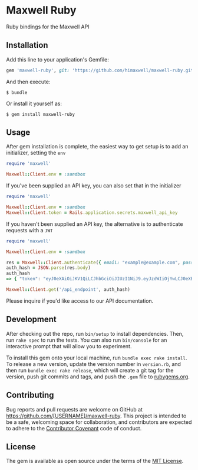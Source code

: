# Maxwell Ruby

Ruby bindings for the Maxwell API

## Installation

Add this line to your application's Gemfile:

```ruby
gem 'maxwell-ruby', git: 'https://github.com/himaxwell/maxwell-ruby.git'
```

And then execute:

    $ bundle

Or install it yourself as:

    $ gem install maxwell-ruby

## Usage

After gem installation is complete, the easiest way to get setup is to add an initializer, setting the `env`

```ruby
require 'maxwell'

Maxwell::Client.env = :sandbox
```

If you've been supplied an API key, you can also set that in the initializer

```ruby
require 'maxwell'

Maxwell::Client.env = :sandbox
Maxwell::Client.token = Rails.application.secrets.maxwell_api_key
```

If you haven't been supplied an API key, the alternative is to authenticate requests with a `JWT`

```ruby
require 'maxwell'

Maxwell::Client.env = :sandbox

res = Maxwell::Client.authenticate({ email: "example@example.com", password: 'password' })
auth_hash = JSON.parse(res.body)
auth_hash
=> { "token": "eyJ0eXAiOiJKV1QiLCJhbGciOiJIUzI1NiJ9.eyJzdWIiOjYwLCJ0eXBlIjoiVXNlciIsImV4cCI6MTQ5MzE0OTg1OX0.guHsHyN0wETey_8mXOUfRRPsdcYLduk1bVPqk0hNbvE" }

Maxwell::Client.get('/api_endpoint', auth_hash)
```

Please inquire if you'd like access to our API documentation.

## Development

After checking out the repo, run `bin/setup` to install dependencies. Then, run `rake spec` to run the tests. You can also run `bin/console` for an interactive prompt that will allow you to experiment.

To install this gem onto your local machine, run `bundle exec rake install`. To release a new version, update the version number in `version.rb`, and then run `bundle exec rake release`, which will create a git tag for the version, push git commits and tags, and push the `.gem` file to [rubygems.org](https://rubygems.org).

## Contributing

Bug reports and pull requests are welcome on GitHub at https://github.com/[USERNAME]/maxwell-ruby. This project is intended to be a safe, welcoming space for collaboration, and contributors are expected to adhere to the [Contributor Covenant](http://contributor-covenant.org) code of conduct.


## License

The gem is available as open source under the terms of the [MIT License](http://opensource.org/licenses/MIT).

